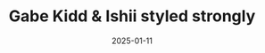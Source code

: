 ---
title: Gabe Kidd & Ishii styled strongly
promotion: NJPW
show: Battle in the Valley
date: 2025-01-11
tags:
  - gabe kidd
  - ishii
  - beast
images:
  - src: /assets/snapshots/2025.01.11.njpw.bitv.a.jpg
    alt: Kidd & Ishii face off
  - src: /assets/snapshots/2025.01.11.njpw.bitv.b.jpg
    alt: Kidd & Ishii aftermath
  - src: /assets/snapshots/2025.01.11.njpw.bitv.c.jpg
    alt: Kidd & Ishii aftermath
---